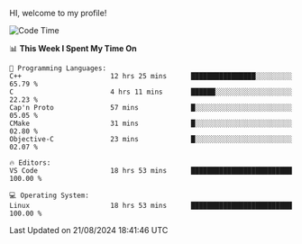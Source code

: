 HI, welcome to my profile!
<!--START_SECTION:waka-->
![Code Time](http://img.shields.io/badge/Code%20Time-1%2C889%20hrs%2022%20mins-blue)

📊 **This Week I Spent My Time On** 

```text
💬 Programming Languages: 
C++                      12 hrs 25 mins      ████████████████░░░░░░░░░   65.79 % 
C                        4 hrs 11 mins       ██████░░░░░░░░░░░░░░░░░░░   22.23 % 
Cap'n Proto              57 mins             █░░░░░░░░░░░░░░░░░░░░░░░░   05.05 % 
CMake                    31 mins             █░░░░░░░░░░░░░░░░░░░░░░░░   02.80 % 
Objective-C              23 mins             █░░░░░░░░░░░░░░░░░░░░░░░░   02.07 % 

🔥 Editors: 
VS Code                  18 hrs 53 mins      █████████████████████████   100.00 % 

💻 Operating System: 
Linux                    18 hrs 53 mins      █████████████████████████   100.00 % 
```


 Last Updated on 21/08/2024 18:41:46 UTC
<!--END_SECTION:waka-->
